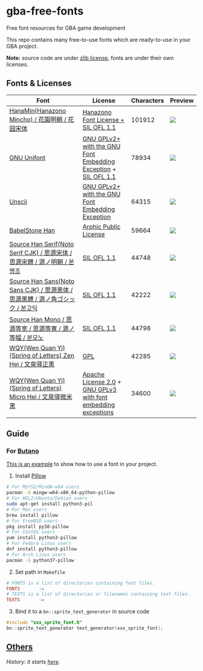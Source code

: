 # gba-free-fonts
Free font resources for GBA game development

This repo contains many free-to-use fonts which are ready-to-use in your GBA project.

**Note:** source code are under [zlib license](https://github.com/laqieer/gba-free-fonts/blob/main/LICENSE), fonts are under their own licenses.

## Fonts & Licenses

|Font|License|Characters|Preview|
|---|---|---|---|
|[HanaMin(Hanazono Mincho) / 花園明朝 / 花园宋体](http://fonts.jp/hanazono/)|[Hanazono Font License + SIL OFL 1.1](https://github.com/laqieer/gba-free-fonts/blob/main/licenses/HanaMin.txt)|101912|![](https://user-images.githubusercontent.com/8841957/153871980-5ab179f1-b13c-4c08-89cb-45e28936e4aa.png)|
|[GNU Unifont](http://unifoundry.com/unifont/index.html)|[GNU GPLv2+ with the GNU Font Embedding Exception](https://github.com/laqieer/gba-free-fonts/blob/main/licenses/Unifont.1.txt) + [SIL OFL 1.1](https://github.com/laqieer/gba-free-fonts/blob/main/licenses/Unifont.2.txt)|78934|![](https://user-images.githubusercontent.com/8841957/153871992-f420e32d-caa5-4802-9d17-4850b5fa20a9.png)|
|[Unscii](http://viznut.fi/unscii/)|[GNU GPLv2+ with the GNU Font Embedding Exception](https://github.com/laqieer/gba-free-fonts/blob/main/licenses/Unscii.txt)|64315|![](https://user-images.githubusercontent.com/8841957/153871997-d65dd80c-1b46-455a-ade1-820a33b746e4.png)|
|[BabelStone Han](https://www.babelstone.co.uk/Fonts/Han.html)|[Arphic Public License](https://github.com/laqieer/gba-free-fonts/blob/main/licenses/BabelStoneHan.txt)|59664|![](https://user-images.githubusercontent.com/8841957/153872000-ef8e0ec2-92fc-45f7-a59d-e487eff816ec.png)|
|[Source Han Serif(Noto Serif CJK) / 思源宋体 / 思源宋體 / 源ノ明朝 / 본명조](https://source.typekit.com/source-han-serif/)|[SIL OFL 1.1](https://github.com/laqieer/gba-free-fonts/blob/main/licenses/SourceHanSerif.txt)|44748|![](https://user-images.githubusercontent.com/8841957/153872005-534dde41-d386-4845-b1b4-896b330821f6.png)|
|[Source Han Sans(Noto Sans CJK) / 思源黑体 / 思源黑體 / 源ノ角ゴシック / 본고딕](https://github.com/adobe-fonts/source-han-sans)|[SIL OFL 1.1](https://github.com/laqieer/gba-free-fonts/blob/main/licenses/SourceHanSans.txt)|42222|![](https://user-images.githubusercontent.com/8841957/153872007-c0a80d8c-19ab-42dd-bab4-46b29307be82.png)|
|[Source Han Mono / 思源等宽 / 思源等寬 / 源ノ等幅 / 본모노](https://github.com/adobe-fonts/source-han-mono)|[SIL OFL 1.1](https://github.com/laqieer/gba-free-fonts/blob/main/licenses/SourceHanMono.txt)|44798|![](https://user-images.githubusercontent.com/8841957/153872011-12e3255f-f428-4666-9581-d499efd4f071.png)|
|[WQY(Wen Quan Yi)(Spring of Letters) Zen Hei / 文泉驿正黑](http://wenq.org/wqy2/index.cgi?ZenHei)|[GPL](https://github.com/laqieer/gba-free-fonts/blob/main/licenses/WQYZenHei.txt)|42285|![](https://user-images.githubusercontent.com/8841957/153872014-4d8ebd89-47a8-4335-a60f-00c671688e52.png)|
|[WQY(Wen Quan Yi)(Spring of Letters) Micro Hei / 文泉驿微米黑](http://wenq.org/wqy2/index.cgi?MicroHei)|[Apache License 2.0](https://github.com/laqieer/gba-free-fonts/blob/main/licenses/WQYMicroHei.1.txt) + [GNU GPLv3 with font embedding exceptions](https://github.com/laqieer/gba-free-fonts/blob/main/licenses/WQYMicroHei.2.txt)|34600|![](https://user-images.githubusercontent.com/8841957/153872015-6bf8402f-a23a-48d1-811f-43b02146fd3f.png)|

## Guide

### For [Butano](https://github.com/GValiente/butano)

[This is an example](https://github.com/laqieer/gba-dev-best-practice/commit/01f91a3e08a6f61ec0c0b8fbb60eab62121172fc) to show how to use a font in your project.

1. Install [Pillow](https://pillow.readthedocs.io/en/stable/installation.html)
```sh
# For MSYS2/MinGW-w64 users
pacman -S mingw-w64-x86_64-python-pillow
# For WSL2/Ubuntu/Debian users
sudo apt-get install python3-pil
# For Mac users
brew install pillow
# For FreeBSD users
pkg install py38-pillow
# For CentOS users
yum install python3-pillow
# For Fedora Linux users
dnf install python3-pillow
# For Arch Linux users
pacman -S python37-pillow
```
2. Set path in `Makefile`
```Makefile
# FONTS is a list of directories containing font files.
FONTS       :=  
# TEXTS is a list of directories or filenames containing text files.
TEXTS       :=  
```
3. Bind it to a `bn::sprite_text_generator` in source code
```C++
#include "xxx_sprite_font.h"
bn::sprite_text_generator text_generator(xxx_sprite_font);
```

## [Others](https://github.com/laqieer/gba-free-fonts/blob/main/others.md)

*History: it starts [here](https://github.com/GValiente/butano/pull/18).*
